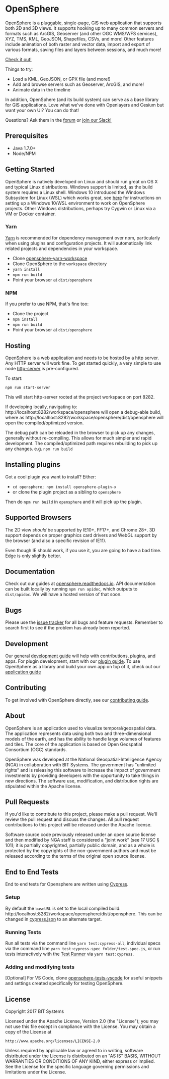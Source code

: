 # OpenSphere

OpenSphere is a pluggable, single-page, GIS web application that supports both 2D and 3D views. It
supports hooking up to many common servers and formats such as ArcGIS, Geoserver (and other OGC
WMS/WFS services), XYZ, TMS, KML, GeoJSON, Shapefiles, CSVs, and more! Other features include animation of
both raster and vector data, import and export of various formats, saving files and layers between
sessions, and much more!

[Check it out!](https://master-branch-opensphere-ngageoint.surge.sh)

Things to try:
* Load a KML, GeoJSON, or GPX file (and more!)
* Add and browse servers such as Geoserver, ArcGIS, and more!
* Animate data in the timeline

In addition, OpenSphere (and its build system) can serve as a base library for GIS applications. Love what we've done with Openlayers and Cesium but want your own UI? You can do that!

Questions? Ask them in the [forum](https://groups.google.com/forum/#!forum/opensphere) or [join our Slack!](https://join.slack.com/t/opensphere/shared_invite/enQtMzgyMjk2MjYyOTY0LTUyZmVkZTg4OGI1ZmQ4YzlmNWExMDgzNzc3YjQwZWZiMzA5NTAzNWZlY2Q1YjU2MmY0MDk4YTdkNWQ5ZGY3ZGY)

## Prerequisites

* Java 1.7.0+
* Node/NPM

## Getting Started
OpenSphere is natively developed on Linux and should run great on OS X and typical Linux distributions. Windows support is limited, as the build system requires a Linux shell. Windows 10 introduced the Windows Subsystem for Linux (WSL) which works great, see [here](windows.md) for instructions on setting up a Windows 10/WSL environment to work on OpenSphere projects. Other Windows distributions, perhaps try Cygwin or Linux via a VM or Docker container.

### Yarn

[Yarn](https://yarnpkg.com/en/) is recommended for dependency management over npm, particularly when using plugins and configuration projects. It will automatically link related projects and dependencies in your workspace.

* Clone [opensphere-yarn-workspace](https://github.com/ngageoint/opensphere-yarn-workspace)
* Clone OpenSphere to the `workspace` directory
* `yarn install`
* `npm run build`
* Point your browser at `dist/opensphere`

### NPM

If you prefer to use NPM, that's fine too:

* Clone the project
* `npm install`
* `npm run build`
* Point your browser at `dist/opensphere`

## Hosting

OpenSphere is a web application and needs to be hosted by a http server. Any HTTP server will work fine. To get started quickly, a very simple to use node [http-server](https://github.com/indexzero/http-server) is pre-configured.

To start:

``` npm run start-server ```

This will start http-server rooted at the project workspace on port 8282.

If developing locally, navigating to:
 http://localhost:8282/workspace/opensphere  will open a debug-able build, where as
 http://localhost:8282/workspace/opensphere/dist/opensphere will open the compiled/optimized version.

The debug path can be reloaded in the browser to pick up any changes, generally without re-compiling. This allows for much simpler and rapid development. The compiled/optimized path requires rebuilding to pick up any changes. e.g. ``` npm run build ```

## Installing plugins

Got a cool plugin you want to install? Either:

* `cd opensphere; npm install opensphere-plugin-x`
* or clone the plugin project as a sibling to `opensphere`

Then do `npm run build` in `opensphere` and it will pick up the plugin.

## Supported Browsers

The 2D view _should_ be supported by IE10+, FF17+, and Chrome 28+. 3D support depends on proper graphics card drivers and WebGL support by the browser (and also a specific revision of IE11).

Even though IE should work, if you use it, you are going to have a bad time. Edge is only slightly better.

## Documentation

Check out our guides at [opensphere.readthedocs.io](https://opensphere.readthedocs.io). API documentation can be built locally by running `npm run apidoc`, which outputs to `dist/apidoc`. We will have a hosted version of that soon.

## Bugs

Please use the [issue tracker](https://github.com/ngageoint/opensphere/issues) for all bugs and feature requests. Remember to search first to see if the problem has already been reported.

## Development

Our general [development guide](http://opensphere.readthedocs.io/en/latest/getting_started.html) will help with contributions, plugins, and apps. For plugin development, start with our [plugin guide](http://opensphere.readthedocs.io/en/latest/guides/plugin_guide.html). To use OpenSphere as a library and build your own app on top of it, check out our [application guide](http://opensphere.readthedocs.io/en/latest/guides/app_guide.html)

## Contributing

To get involved with OpenSphere directly, see our [contributing guide](http://opensphere.readthedocs.io/en/latest/contributing.html).

## About

OpenSphere is an application used to visualize temporal/geospatial data. The application represents data using both two and three-dimensional models of the earth, and has the ability to handle large volumes of features and tiles. The core of the application is based on Open Geospatial Consortium (OGC) standards.

OpenSphere was developed at the National Geospatial-Intelligence Agency (NGA) in collaboration with BIT Systems. The government has "unlimited rights" and is releasing this software to increase the impact of government investments by providing developers with the opportunity to take things in new directions. The software use, modification, and distribution rights are stipulated within the Apache license.

## Pull Requests

If you'd like to contribute to this project, please make a pull request. We'll review the pull request and discuss the changes. All pull request contributions to this project will be released under the Apache license.

Software source code previously released under an open source license and then modified by NGA staff is considered a "joint work" (see 17 USC § 101); it is partially copyrighted, partially public domain, and as a whole is protected by the copyrights of the non-government authors and must be released according to the terms of the original open source license.

## End to End Tests
End to end tests for Opensphere are written using [Cypress](https://github.com/cypress-io/cypress).

### Setup
By default the ```baseURL``` is set to the local compiled build: http://localhost:8282/workspace/opensphere/dist/opensphere.  This can be changed in [cypress.json](https://github.com/ngageoint/opensphere/blob/master/cypress.json) to an alternate  target.

### Running Tests
Run all tests via the command line ```yarn test:cypress-all```, individual specs via the command line ```yarn test:cypress-spec folder/test.spec.js```, or run tests interactively with the [Test Runner](https://docs.cypress.io/guides/core-concepts/test-runner.html) via ```yarn test:cypress```.
    

### Adding and modifying tests

[Optional] For VS Code, clone [opensphere-tests-vscode](https://github.com/justin-bits/opensphere-tests-vscode) for useful snippets and settings created specifically for testing OpenSphere.

## License

Copyright 2017 BIT Systems

Licensed under the Apache License, Version 2.0 (the "License");
you may not use this file except in compliance with the License.
You may obtain a copy of the License at

    http://www.apache.org/licenses/LICENSE-2.0

Unless required by applicable law or agreed to in writing, software
distributed under the License is distributed on an "AS IS" BASIS,
WITHOUT WARRANTIES OR CONDITIONS OF ANY KIND, either express or implied.
See the License for the specific language governing permissions and
limitations under the License.
